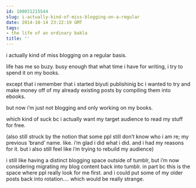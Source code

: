 ```yaml
---
id: 100031215544
slug: i-actually-kind-of-miss-blogging-on-a-regular
date: 2014-10-14 23:22:19 GMT
tags:
- the life of an ordinary bakla
title: ''
---
```

<p>i actually kind of miss blogging on a regular basis.</p>

<p>life has me so buzy. busy enough that what time i have for writing, i try to spend it on my books.</p>

<p>except that i remember that i started biyuti publishinig bc i wanted to try and make money off of my already existing posts by compiling them into ebooks.</p>

<p>but now i&#8217;m just not blogging and only working on my books.</p>

<p>which kind of suck bc i actually want my target audience to read my stuff for free.</p>

<p>(also still struck by the notion that some ppl still don&#8217;t know who i am re; my previous &#8216;brand&#8217; name. like. i&#8217;m glad i did what i did. and i had my reasons for it. but i also still feel like i&#8217;m trying to rebuild my audience)</p>

<p>i still like having a distinct blogging space outside of tumblr, but i&#8217;m now considering migrating my blog content back into tumblr. in part bc this is the space where ppl really look for me first. and i could put some of my older posts back into rotation&#8230;. which would be really strange.</p>